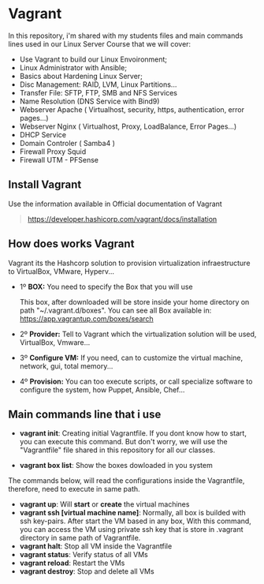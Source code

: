 # Vagrant

In this repository, i'm shared with my students files and main commands lines used in our Linux Server Course that we will cover:
- Use Vagrant to build our Linux Envoironment;
- Linux Administrator with Ansible;
- Basics about Hardening Linux Server;
- Disc Management: RAID, LVM, Linux Partitions...
- Transfer File: SFTP, FTP, SMB and NFS Services
- Name Resolution (DNS Service with Bind9)
- Webserver Apache ( Virtualhost, security, https, authentication, error pages...)
- Webserver Nginx ( Virtualhost, Proxy, LoadBalance, Error Pages...)
- DHCP Service
- Domain Controler ( Samba4 )
- Firewall Proxy Squid
- Firewall UTM - PFSense

## Install Vagrant
Use the information available in Official documentation of Vagrant
> https://developer.hashicorp.com/vagrant/docs/installation

## How does works Vagrant
Vagrant its the Hashcorp solution to provision virtualization infraestructure to VirtualBox, VMware, Hyperv...

- 1º **BOX:** You need to specify the Box that you will use

  This box, after downloaded will be store inside your home directory on path "~/.vagrant.d/boxes".
  You can see all Box available in: https://app.vagrantup.com/boxes/search
  
- 2º **Provider:** Tell to Vagrant which the virtualization solution will be used, VirtualBox, Vmware...
- 3º **Configure VM:** If you need, can to customize the virtual machine, network, gui, total memory...
- 4º **Provision:** You can too execute scripts, or call specialize software to configure the system, how Puppet, Ansible, Chef...


## Main commands line that i use

- **vagrant init**: Creating initial Vagrantfile. If you dont know how to start, you can execute this command. But don't worry, we will use the "Vagrantfile" file shared in this repository for all our classes.
  
- **vagrant box list**: Show the boxes dowloaded in you system

The commands below, will read the configurations inside the Vagrantfile, therefore, need to execute in same path.
- **vagrant up**: Will **start** or **create** the virtual machines
- **vagrant ssh [virtual machine name]**: Normally, all box is builded with ssh key-pairs. After start the VM based in any box, With this command, you can access the VM using private ssh key that is store in .vagrant directory in same path of Vagrantfile.
- **vagrant halt**: Stop all VM inside the Vagrantfile
- **vagrant status**: Verify status of all VMs
- **vagrant reload**: Restart the VMs
- **vagrant destroy**: Stop and delete all VMs

